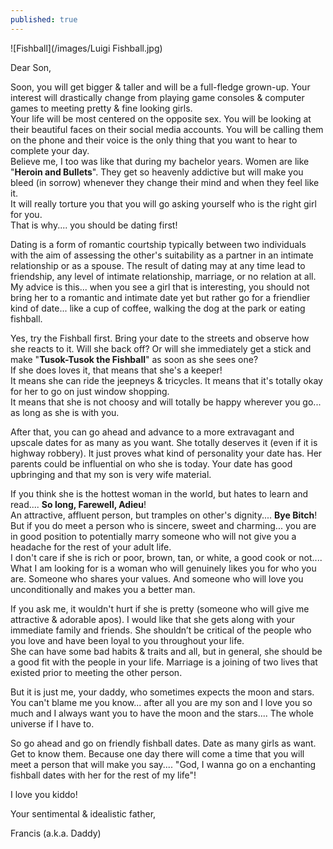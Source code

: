 ```yaml
---
published: true
---
```

![Fishball](/images/Luigi Fishball.jpg)

Dear Son,

Soon, you will get bigger & taller and will be a full-fledge grown-up. Your interest will drastically change from playing game consoles & computer games to meeting pretty & fine looking girls.   
Your life will be most centered on the opposite sex. You will be looking at their beautiful faces on their social media accounts. You will be calling them on the phone and their voice is the only thing that you want to hear to complete your day.   
Believe me, I too was like that during my bachelor years. Women are like "**Heroin and Bullets**". They get so heavenly addictive but will make you bleed (in sorrow) whenever they change their mind and when they feel like it.   
It will really torture you that you will go asking yourself who is the right girl for you.  
That is why.... you should be dating first!

Dating is a form of romantic courtship typically between two individuals with the aim of assessing the other's suitability as a partner in an intimate relationship or as a spouse. The result of dating may at any time lead to friendship, any level of intimate relationship, marriage, or no relation at all.   
My advice is this... when you see a girl that is interesting, you should not bring her to a romantic and intimate date yet but rather go for a friendlier kind of date... like a cup of coffee, walking the dog at the park or eating fishball.

Yes, try the Fishball first. Bring your date to the streets and observe how she reacts to it. Will she back off? Or will she immediately get a stick and make "**Tusok-Tusok the Fishball**" as soon as she sees one?   
If she does loves it, that means that she's a keeper!   
It means she can ride the jeepneys & tricycles. It means that it's totally okay for her to go on just window shopping.   
It means that she is not choosy and will totally be happy wherever you go... as long as she is with you.

After that, you can go ahead and advance to a more extravagant and upscale dates for as many as you want. She totally deserves it (even if it is highway robbery). It just proves what kind of personality your date has. Her parents could be influential on who she is today. Your date has good upbringing and that my son is very wife material.

If you think she is the hottest woman in the world, but hates to learn and read.... **So long, Farewell, Adieu**!   
An attractive, affluent person, but tramples on other's dignity.... **Bye Bitch**!   
But if you do meet a person who is sincere, sweet and charming... you are in good position to potentially marry someone who will not give you a headache for the rest of your adult life.   
I don't care if she is rich or poor, brown, tan, or white, a good cook or not....   
What I am looking for is a woman who will genuinely likes you for who you are. Someone who shares your values. And someone who will love you unconditionally and makes you a better man.

If you ask me, it wouldn't hurt if she is pretty (someone who will give me attractive & adorable apos). I would like that she gets along with your immediate family and friends. She shouldn’t be critical of the people who you love and have been loyal to you throughout your life.   
She can have some bad habits & traits and all, but in general, she should be a good fit with the people in your life. Marriage is a joining of two lives that existed prior to meeting the other person.

But it is just me, your daddy, who sometimes expects the moon and stars. You can't blame me you know... after all you are my son and I love you so much and I always want you to have the moon and the stars.... The whole universe if I have to. 

So go ahead and go on friendly fishball dates. Date as many girls as want. Get to know them. Because one day there will come a time that you will meet a person that will make you say.... "God, I wanna go on a enchanting fishball dates with her for the rest of my life"! 

I love you kiddo!

Your sentimental & idealistic father,

Francis (a.k.a. Daddy)
